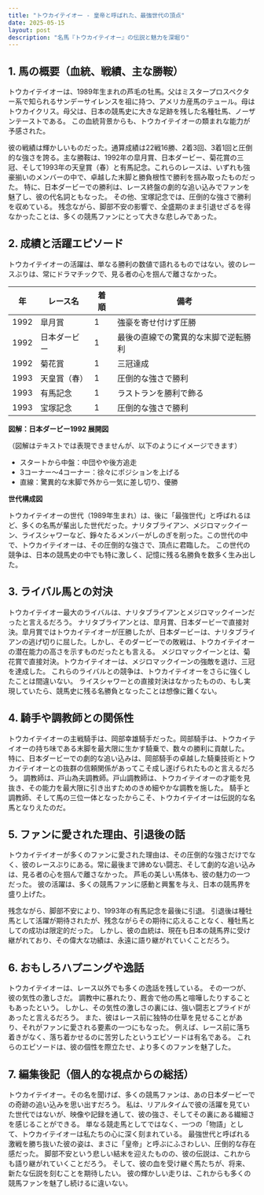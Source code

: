 ```yaml
---
title: "トウカイテイオー - 皇帝と呼ばれた、最強世代の頂点"
date: 2025-05-15
layout: post
description: "名馬『トウカイテイオー』の伝説と魅力を深堀り"
---
```


## 1. 馬の概要（血統、戦績、主な勝鞍）

トウカイテイオーは、1989年生まれの芦毛の牡馬。父はミスタープロスペクター系で知られるサンデーサイレンスを祖に持つ、アメリカ産馬のテュール。母はトウカイクリス。母父は、日本の競馬史に大きな足跡を残した名種牡馬、ノーザンテーストである。  この血統背景からも、トウカイテイオーの類まれな能力が予感された。

彼の戦績は輝かしいものだった。通算成績は22戦16勝、2着3回、3着1回と圧倒的な強さを誇る。主な勝鞍は、1992年の皐月賞、日本ダービー、菊花賞の三冠、そして1993年の天皇賞（春）と有馬記念。これらのレースは、いずれも強豪揃いのメンバーの中で、卓越した末脚と勝負根性で勝利を掴み取ったものだった。  特に、日本ダービーでの勝利は、レース終盤の劇的な追い込みでファンを魅了し、彼の代名詞ともなった。  その他、宝塚記念では、圧倒的な強さで勝利を収めている。  残念ながら、脚部不安の影響で、全盛期のまま引退せざるを得なかったことは、多くの競馬ファンにとって大きな悲しみであった。


## 2. 成績と活躍エピソード

トウカイテイオーの活躍は、単なる勝利の数値で語れるものではない。彼のレースぶりは、常にドラマチックで、見る者の心を掴んで離さなかった。

| 年 | レース名          | 着順 | 備考                                     |
|---|-------------------|-------|-----------------------------------------|
| 1992 | 皐月賞            | 1     | 強豪を寄せ付けず圧勝                     |
| 1992 | 日本ダービー        | 1     | 最後の直線での驚異的な末脚で逆転勝利 |
| 1992 | 菊花賞            | 1     | 三冠達成                                 |
| 1993 | 天皇賞（春）      | 1     | 圧倒的な強さで勝利                     |
| 1993 | 有馬記念          | 1     | ラストランを勝利で飾る                   |
| 1993 | 宝塚記念          | 1     |  圧倒的な強さで勝利                     |


**図解：日本ダービー1992 展開図**

（図解はテキストでは表現できませんが、以下のようにイメージできます）

* スタートから中盤：中団やや後方追走
* 3コーナー～4コーナー：徐々にポジションを上げる
* 直線：驚異的な末脚で外から一気に差し切り、優勝


**世代構成図**

トウカイテイオーの世代（1989年生まれ）は、後に「最強世代」と呼ばれるほど、多くの名馬が輩出した世代だった。ナリタブライアン、メジロマックイーン、ライスシャワーなど、錚々たるメンバーがしのぎを削った。この世代の中で、トウカイテイオーは、その圧倒的な強さで、頂点に君臨した。  この世代の競争は、日本の競馬史の中でも特に激しく、記憶に残る名勝負を数多く生み出した。



## 3. ライバル馬との対決

トウカイテイオー最大のライバルは、ナリタブライアンとメジロマックイーンだったと言えるだろう。  ナリタブライアンとは、皐月賞、日本ダービーで直接対決。皐月賞ではトウカイテイオーが圧勝したが、日本ダービーは、ナリタブライアンの逃げ切りに屈した。しかし、そのダービーでの敗戦は、トウカイテイオーの潜在能力の高さを示すものだったとも言える。  メジロマックイーンとは、菊花賞で直接対決。トウカイテイオーは、メジロマックイーンの強敵を退け、三冠を達成した。  これらのライバルとの競争は、トウカイテイオーをさらに強くしたことは間違いない。  ライスシャワーとの直接対決はなかったものの、もし実現していたら、競馬史に残る名勝負となったことは想像に難くない。


## 4. 騎手や調教師との関係性

トウカイテイオーの主戦騎手は、岡部幸雄騎手だった。岡部騎手は、トウカイテイオーの持ち味である末脚を最大限に生かす騎乗で、数々の勝利に貢献した。  特に、日本ダービーでの劇的な追い込みは、岡部騎手の卓越した騎乗技術とトウカイテイオーとの抜群の信頼関係があってこそ成し遂げられたものと言えるだろう。  調教師は、戸山為夫調教師。戸山調教師は、トウカイテイオーの才能を見抜き、その能力を最大限に引き出すためのきめ細やかな調教を施した。  騎手と調教師、そして馬の三位一体となったからこそ、トウカイテイオーは伝説的な名馬となりえたのだ。


## 5. ファンに愛された理由、引退後の話

トウカイテイオーが多くのファンに愛された理由は、その圧倒的な強さだけでなく、彼のレースぶりにある。常に最後まで諦めない闘志、そして劇的な追い込みは、見る者の心を掴んで離さなかった。  芦毛の美しい馬体も、彼の魅力の一つだった。  彼の活躍は、多くの競馬ファンに感動と興奮を与え、日本の競馬界を盛り上げた。

残念ながら、脚部不安により、1993年の有馬記念を最後に引退。  引退後は種牡馬として活躍が期待されたが、残念ながらその期待に応えることなく、種牡馬としての成功は限定的だった。  しかし、彼の血統は、現在も日本の競馬界に受け継がれており、その偉大な功績は、永遠に語り継がれていくことだろう。


## 6. おもしろハプニングや逸話

トウカイテイオーは、レース以外でも多くの逸話を残している。  その一つが、彼の気性の激しさだ。  調教中に暴れたり、厩舎で他の馬と喧嘩したりすることもあったという。  しかし、その気性の激しさの裏には、強い闘志とプライドがあったと言えるだろう。  また、彼はレース前に独特の仕草を見せることがあり、それがファンに愛される要素の一つにもなった。  例えば、レース前に落ち着きがなく、落ち着かせるのに苦労したというエピソードは有名である。  これらのエピソードは、彼の個性を際立たせ、より多くのファンを魅了した。


## 7. 編集後記（個人的な視点からの総括）

トウカイテイオー。その名を聞けば、多くの競馬ファンは、あの日本ダービーでの奇跡の追い込みを思い出すだろう。  私は、リアルタイムで彼の活躍を見ていた世代ではないが、映像や記録を通して、彼の強さ、そしてその裏にある繊細さを感じることができる。  単なる競走馬としてではなく、一つの「物語」として、トウカイテイオーは私たちの心に深く刻まれている。  最強世代と呼ばれる激戦を勝ち抜いた彼の姿は、まさに「皇帝」と呼ぶにふさわしい、圧倒的な存在感だった。  脚部不安という悲しい結末を迎えたものの、彼の伝説は、これからも語り継がれていくことだろう。  そして、彼の血を受け継ぐ馬たちが、将来、新たな伝説を刻むことを期待したい。  彼の輝かしい走りは、これからも多くの競馬ファンを魅了し続けるに違いない。
